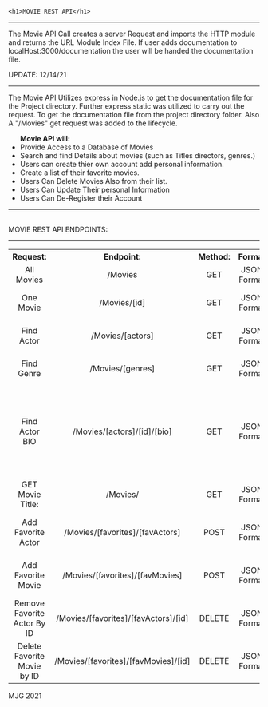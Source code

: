    
    <h1>MOVIE REST API</h1>
<hr>
<p>The Movie API Call creates a server Request and imports the HTTP module and returns the URL Module Index File. 
If user adds documentation to localHost:3000/documentation the user will be handed the documentation file.</p>

UPDATE: 12/14/21<br>
<hr>
<p>The Movie API Utilizes express in Node.js to get the documentation file for the Project directory. Further
    express.static was utilized to carry out the request. To get the documentation file from the project directory folder.
    Also A "/Movies"  get request was added to the lifecycle.
</p>

<ul><strong>Movie API will:</strong>
    <li>Provide Access to a Database of Movies</li>
    <li> Search and find Details about movies 
    (such as Titles directors, genres.) </li>
    <li>Users can create thier own account
    add personal information.</li>
    <li>Create a list of their favorite movies.</li>
    <li> Users Can Delete Movies Also from their list.</li>
    <li> Users Can Update Their personal Information</li>
    <li>Users Can De-Register their Account</li>
 </ul>
<hr>
<br>
MOVIE REST API ENDPOINTS:
<hr>

<table style="text-align:center">
  <tr>
    <th>Request:</th>
    <th>Endpoint:</th>
    <th>Method:</th>
    <th>Format</th>
    <th>Description<th>
  </tr>
  <tr>
    <td>All Movies</td>
    <td>/Movies</td>
    <td>GET</td>
    <td>JSON Format</td>
    <td>Gets All Movies</td>
  </tr>
  
  <tr>
    <td>One Movie</td>
    <td>/Movies/[id]</td>
    <td>GET</td>
    <td>JSON Format</td>
    <td>Returns a Single Movie</td>
   </tr>

  <tr>
    <td>Find Actor</td>
    <td>/Movies/[actors]</td>
    <td>GET</td>
    <td>JSON Format</td>
    <td>Returns a Single Actor</td>
  </tr>
  
  <tr>
    <td>Find Genre</td>
    <td>/Movies/[genres]</td>
    <td>GET</td>
    <td>JSON Format</td>
    <td>Returns All Movie Genres</td>
  </tr>
  
  <tr>
    <td>Find Actor BIO</td>
    <td>/Movies/[actors]/[id]/[bio]</td>
    <td>GET</td>
    <td>JSON Format</td>
    <td>Returns data about each actors Bio <br>Data Birth Year Death year and Movies Played</td>
  </tr>
  
  <tr>
    <td>GET Movie Title:</td>
    <td>/Movies/</td>
    <td>GET</td>
    <td>JSON Format</td>
    <td>Returns Each Movie Title</td>
  </tr>
  

  <tr>
    <td>Add Favorite Actor</td>
    <td>/Movies/[favorites]/[favActors]</td>
    <td>POST</td>
    <td>JSON Format</td>
    <td>Adds Users Favorite Actor to their list</td>
  </tr>
  
  <tr>
    <td>Add Favorite Movie</td>
    <td>/Movies/[favorites]/[favMovies]</td>
    <td>POST</td>
    <td>JSON Format</td>
    <td>Adds Favorite Movie to their list</td>
  </tr>
  
  <tr>
    <td>Remove Favorite Actor By ID</td>
    <td>/Movies/[favorites]/[favActors]/[id]</td>
    <td>DELETE</td>
    <td>JSON Format</td>
    <td>Removes favorite Actor from Users list</td>
  </tr>
 
 <tr>
    <td>Delete Favorite Movie by ID</td>
    <td>/Movies/[favorites]/[favMovies]/[id]</td>
    <td>DELETE</td>
    <td>JSON Format</td>
    <td>Removes favorite Movie from Users list</td>
  </tr>
  </table>



MJG 2021
